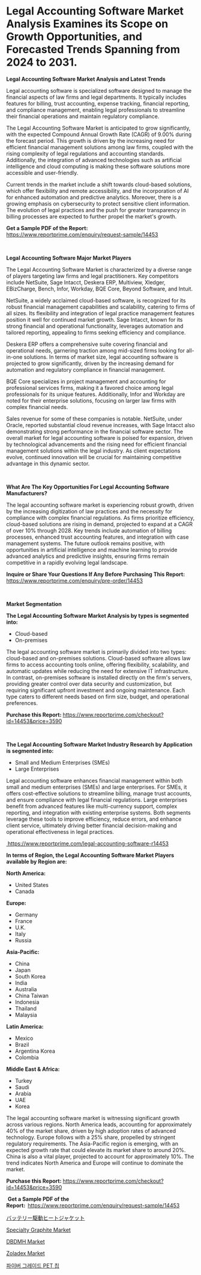 <p><h1>Legal Accounting Software Market Analysis Examines its Scope on Growth Opportunities, and Forecasted Trends Spanning from 2024 to 2031.</h1></p><p><strong>Legal Accounting Software Market Analysis and Latest Trends</strong></p>
<p><p>Legal accounting software is specialized software designed to manage the financial aspects of law firms and legal departments. It typically includes features for billing, trust accounting, expense tracking, financial reporting, and compliance management, enabling legal professionals to streamline their financial operations and maintain regulatory compliance.</p><p>The Legal Accounting Software Market is anticipated to grow significantly, with the expected Compound Annual Growth Rate (CAGR) of 9.00% during the forecast period. This growth is driven by the increasing need for efficient financial management solutions among law firms, coupled with the rising complexity of legal regulations and accounting standards. Additionally, the integration of advanced technologies such as artificial intelligence and cloud computing is making these software solutions more accessible and user-friendly.</p><p>Current trends in the market include a shift towards cloud-based solutions, which offer flexibility and remote accessibility, and the incorporation of AI for enhanced automation and predictive analytics. Moreover, there is a growing emphasis on cybersecurity to protect sensitive client information. The evolution of legal practices and the push for greater transparency in billing processes are expected to further propel the market's growth.</p></p>
<p><strong>Get a Sample PDF of the Report:&nbsp;</strong> <a href="https://www.reportprime.com/enquiry/request-sample/14453">https://www.reportprime.com/enquiry/request-sample/14453</a></p>
<p>&nbsp;</p>
<p><strong>Legal Accounting Software Major Market Players</strong></p>
<p><p>The Legal Accounting Software Market is characterized by a diverse range of players targeting law firms and legal practitioners. Key competitors include NetSuite, Sage Intacct, Deskera ERP, Multiview, Xledger, EBizCharge, Bench, Infor, Workday, BQE Core, Beyond Software, and Intuit.</p><p>NetSuite, a widely acclaimed cloud-based software, is recognized for its robust financial management capabilities and scalability, catering to firms of all sizes. Its flexibility and integration of legal practice management features position it well for continued market growth. Sage Intacct, known for its strong financial and operational functionality, leverages automation and tailored reporting, appealing to firms seeking efficiency and compliance. </p><p>Deskera ERP offers a comprehensive suite covering financial and operational needs, garnering traction among mid-sized firms looking for all-in-one solutions. In terms of market size, legal accounting software is projected to grow significantly, driven by the increasing demand for automation and regulatory compliance in financial management.</p><p>BQE Core specializes in project management and accounting for professional services firms, making it a favored choice among legal professionals for its unique features. Additionally, Infor and Workday are noted for their enterprise solutions, focusing on larger law firms with complex financial needs.</p><p>Sales revenue for some of these companies is notable. NetSuite, under Oracle, reported substantial cloud revenue increases, with Sage Intacct also demonstrating strong performance in the financial software sector. The overall market for legal accounting software is poised for expansion, driven by technological advancements and the rising need for efficient financial management solutions within the legal industry. As client expectations evolve, continued innovation will be crucial for maintaining competitive advantage in this dynamic sector.</p></p>
<p>&nbsp;</p>
<p><strong>What Are The Key Opportunities For Legal Accounting Software Manufacturers?</strong></p>
<p><p>The legal accounting software market is experiencing robust growth, driven by the increasing digitization of law practices and the necessity for compliance with complex financial regulations. As firms prioritize efficiency, cloud-based solutions are rising in demand, projected to expand at a CAGR of over 10% through 2028. Key trends include automation of billing processes, enhanced trust accounting features, and integration with case management systems. The future outlook remains positive, with opportunities in artificial intelligence and machine learning to provide advanced analytics and predictive insights, ensuring firms remain competitive in a rapidly evolving legal landscape.</p></p>
<p><strong>Inquire or Share Your Questions If Any Before Purchasing This Report:</strong> <a href="https://www.reportprime.com/enquiry/pre-order/14453">https://www.reportprime.com/enquiry/pre-order/14453</a></p>
<p>&nbsp;</p>
<p><strong>Market Segmentation</strong></p>
<p><strong>The Legal Accounting Software Market Analysis by types is segmented into:</strong></p>
<p><ul><li>Cloud-based</li><li>On-premises</li></ul></p>
<p><p>The legal accounting software market is primarily divided into two types: cloud-based and on-premises solutions. Cloud-based software allows law firms to access accounting tools online, offering flexibility, scalability, and automatic updates while reducing the need for extensive IT infrastructure. In contrast, on-premises software is installed directly on the firm's servers, providing greater control over data security and customization, but requiring significant upfront investment and ongoing maintenance. Each type caters to different needs based on firm size, budget, and operational preferences.</p></p>
<p><strong>Purchase this Report:&nbsp;</strong><a href="https://www.reportprime.com/checkout?id=14453&price=3590">https://www.reportprime.com/checkout?id=14453&price=3590</a></p>
<p>&nbsp;</p>
<p><strong>The Legal Accounting Software Market Industry Research by Application is segmented into:</strong></p>
<p><ul><li>Small and Medium Enterprises (SMEs)</li><li>Large Enterprises</li></ul></p>
<p><p>Legal accounting software enhances financial management within both small and medium enterprises (SMEs) and large enterprises. For SMEs, it offers cost-effective solutions to streamline billing, manage trust accounts, and ensure compliance with legal financial regulations. Large enterprises benefit from advanced features like multi-currency support, complex reporting, and integration with existing enterprise systems. Both segments leverage these tools to improve efficiency, reduce errors, and enhance client service, ultimately driving better financial decision-making and operational effectiveness in legal practices.</p></p>
<p><a href="https://www.reportprime.com/legal-accounting-software-r14453">&nbsp;https://www.reportprime.com/legal-accounting-software-r14453</a></p>
<p><strong>In terms of Region, the Legal Accounting Software Market Players available by Region are:</strong></p>
<p>
    <p> <strong> North America: </strong>
        <ul>
            <li>United States</li>
            <li>Canada</li>
        </ul>
        </p> 
    <p> <strong> Europe: </strong>
        <ul>
            <li>Germany</li>
            <li>France</li>
            <li>U.K.</li>
            <li>Italy</li>
            <li>Russia</li>
        </ul>
        </p> 
    <p> <strong> Asia-Pacific: </strong>
        <ul>
            <li>China</li>
            <li>Japan</li>
            <li>South Korea</li>
            <li>India</li>
            <li>Australia</li>
            <li>China Taiwan</li>
            <li>Indonesia</li>
            <li>Thailand</li>
            <li>Malaysia</li>
        </ul>
        </p> 
    <p> <strong> Latin America: </strong>
        <ul>
            <li>Mexico</li>
            <li>Brazil</li>
            <li>Argentina Korea</li>
            <li>Colombia</li>
        </ul>
        </p> 
    <p> <strong> Middle East & Africa: </strong>
        <ul>
            <li>Turkey</li>
            <li>Saudi</li>
            <li>Arabia</li>
            <li>UAE</li>
            <li>Korea</li>
        </ul>
    </p>
    </p>
<p><p>The legal accounting software market is witnessing significant growth across various regions. North America leads, accounting for approximately 40% of the market share, driven by high adoption rates of advanced technology. Europe follows with a 25% share, propelled by stringent regulatory requirements. The Asia-Pacific region is emerging, with an expected growth rate that could elevate its market share to around 20%. China is also a vital player, projected to account for approximately 10%. The trend indicates North America and Europe will continue to dominate the market.</p></p>
<p><strong>Purchase this Report: </strong><a href="https://www.reportprime.com/checkout?id=14453&price=3590">https://www.reportprime.com/checkout?id=14453&price=3590</a></p>
<p>&nbsp;<strong>Get a Sample PDF of the Report:&nbsp;&nbsp;</strong><a href="https://www.reportprime.com/enquiry/request-sample/14453">https://www.reportprime.com/enquiry/request-sample/14453</a></p>
<p><strong></strong></p>
<p><p><a href="https://medium.com/@solomonbode85/battery-powered-heat-jacket-market-%E3%81%AE%E3%82%B0%E3%83%AD%E3%83%BC%E3%83%90%E3%83%AB%E5%B8%82%E5%A0%B4%E6%A6%82%E8%A6%81%E3%81%AF-%E4%B8%96%E7%95%8C%E3%81%8A%E3%82%88%E3%81%B3%E4%B8%BB%E8%A6%81%E5%B8%82%E5%A0%B4%E3%81%AB%E3%81%8A%E3%81%91%E3%82%8B%E6%A5%AD%E7%95%8C%E3%81%AB%E5%BD%B1%E9%9F%BF%E3%82%92%E4%B8%8E%E3%81%88%E3%82%8B%E4%B8%BB%E8%A6%81%E3%81%AA%E3%83%88%E3%83%AC%E3%83%B3%E3%83%89%E3%81%AB%E3%81%A4%E3%81%84%E3%81%A6-%E7%8B%AC%E8%87%AA%E3%81%AE%E8%A6%96%E7%82%B9%E3%82%92%E6%8F%90%E4%BE%9B%E3%81%97%E3%81%BE%E3%81%99-ee69a26115e6">バッテリー駆動ヒートジャケット</a></p><p><a href="https://issuu.com/reportprime-2/docs/specialty-graphite-market-size-2030_e563a516fd2af0">Specialty Graphite Market</a></p><p><a href="https://issuu.com/reportprime-2/docs/dbdmh-market-size-2030.pptx_057051b087597c">DBDMH Market</a></p><p><a href="https://www.linkedin.com/pulse/global-zoladex-market-trends-analysis-future-growth-prospects-f2nkf?trackingId=JvSDu4rUTxmdMRsfbT%2FwdA%3D%3D">Zoladex Market</a></p><p><a href="https://medium.com/@fernandotryo5lson96765/fiber-grade-pet-chip-market-%EC%9D%98-%EA%B8%80%EB%A1%9C%EB%B2%8C-%EC%8B%9C%EC%9E%A5-%EA%B0%9C%EC%9A%94%EB%8A%94-%EC%A0%84-%EC%84%B8%EA%B3%84-%EB%B0%8F-%EC%A3%BC%EC%9A%94-%EC%8B%9C%EC%9E%A5%EC%9D%98-%EC%82%B0%EC%97%85%EC%97%90-%EC%98%81%ED%96%A5%EC%9D%84-%EB%AF%B8%EC%B9%98%EB%8A%94-%EC%A3%BC%EC%9A%94-%ED%8A%B8%EB%A0%8C%EB%93%9C%EC%97%90-%EB%8C%80%ED%95%9C-%EB%8F%85%ED%8A%B9%ED%95%9C-%EA%B4%80%EC%A0%90%EC%9D%84-%EC%A0%9C%EA%B3%B5%ED%95%A9%EB%8B%88%EB%8B%A4-87a7e1ac1f71">파이버 그레이드 PET 칩</a></p></p>